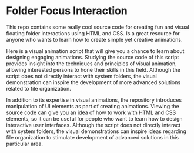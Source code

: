 # Folder Focus Interaction

 This repo contains some really cool source code for creating fun and visual floating folder interactions using HTML and CSS. Is a great resource for anyone who wants to learn how to create simple yet creative animations.

 Here is a visual animation script that will give you a chance to learn about designing engaging animations. Studying the source code of this script provides insight into the techniques and principles of visual animation, allowing interested persons to hone their skills in this field. Although the script does not directly interact with system folders, the visual demonstration can inspire the development of more advanced solutions related to file organization.

 In addition to its expertise in visual animations, the repository  introduces manipulation of UI elements as part of creating animations. Viewing the source code can give you an idea of how to work with HTML and CSS elements, so it can be useful for people who want to learn how to design interactive user interfaces. Although the script does not directly interact with system folders, the visual demonstrations can inspire ideas regarding file organization to stimulate development of  advanced solutions in this particular area.



 
